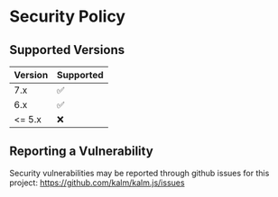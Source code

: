 # Security Policy

## Supported Versions

| Version | Supported |
| ------- | ------------------ |
| 7.x | :white_check_mark: |
| 6.x | :white_check_mark: |
| <= 5.x | :x: |

## Reporting a Vulnerability

Security vulnerabilities may be reported through github issues for this project: https://github.com/kalm/kalm.js/issues
